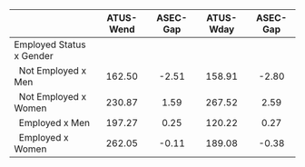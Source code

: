 
|                      |    ATUS-Wend |     ASEC-Gap |    ATUS-Wday |     ASEC-Gap |
| -------------------- | :----------: | :----------: | :----------: | :----------: |
| Employed Status x Gender |              |              |              |              |
| &nbsp;&nbsp;Not Employed x Men |       162.50 |        -2.51 |       158.91 |        -2.80 |
| &nbsp;&nbsp;Not Employed x Women |       230.87 |         1.59 |       267.52 |         2.59 |
| &nbsp;&nbsp;Employed x Men |       197.27 |         0.25 |       120.22 |         0.27 |
| &nbsp;&nbsp;Employed x Women |       262.05 |        -0.11 |       189.08 |        -0.38 |

